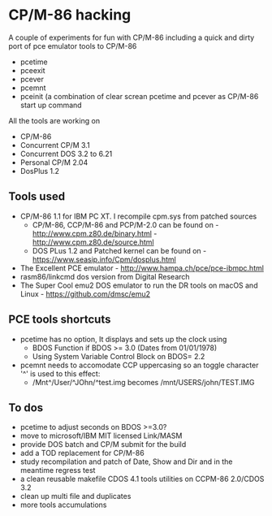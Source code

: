 # CP/M-86 hacking

A couple of experiments for fun with CP/M-86 including a quick and dirty port of
pce emulator tools to CP/M-86 
- pcetime
- pceexit
- pcever
- pcemnt
- pceinit (a combination of clear screan pcetime and pcever as CP/M-86
  start up command

All the tools are working on
- CP/M-86
- Concurrent CP/M 3.1
- Concurrent DOS 3.2 to 6.21
- Personal CP/M 2.04
- DosPlus 1.2

## Tools used
- CP/M-86 1.1 for IBM PC XT. I recompile cpm.sys from patched sources 
  - CP/M-86, CCP/M-86 and PCP/M-2.0 can be found on
        - http://www.cpm.z80.de/binary.html
        - http://www.cpm.z80.de/source.html
  - DOS PLus 1.2 and Patched kernel can be found on 
        - https://www.seasip.info/Cpm/dosplus.html
- The Excellent PCE emulator
        - http://www.hampa.ch/pce/pce-ibmpc.html
- rasm86/linkcmd dos version from Digital Research
- The Super Cool emu2 DOS emulator to run the DR tools on macOS and Linux
        - https://github.com/dmsc/emu2

## PCE tools shortcuts
- pcetime has no option, It displays and sets up the clock using
    - BDOS Function if BDOS >= 3.0 (Dates from 01/01/1978)
    - Using System Variable Control Block on BDOS= 2.2
- pcemnt needs to accomodate CCP uppercasing so an toggle character '^' is used to this effect:
    - /Mnt^/User/^JOhn/^test.img becomes /mnt/USERS/john/TEST.IMG

## To dos
- pcetime to adjust seconds on BDOS >=3.0?
- move to microsoft/IBM MIT licensed Link/MASM
- provide DOS batch and CP/M submit for the build
- add a TOD replacement for CP/M-86
- study recompilation and patch of Date, Show and Dir and in the meantime regress test
- a clean reusable makefile
  CDOS 4.1 tools utilities on CCPM-86 2.0/CDOS 3.2
- clean up multi file and duplicates
- more tools accumulations

